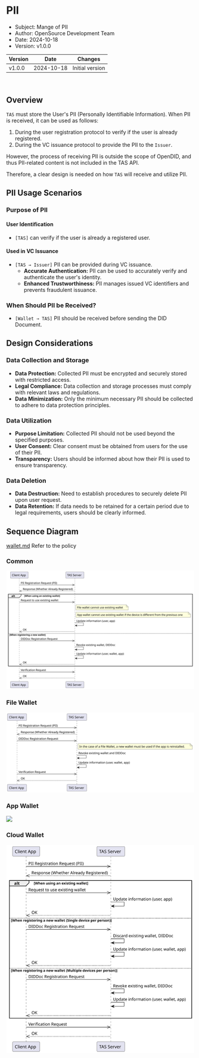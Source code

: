 # PII

- Subject: Mange of PII
- Author: OpenSource Development Team
- Date: 2024-10-18
- Version: v1.0.0

| Version | Date       | Changes         |
| ------- | ---------- | --------------- |
| v1.0.0  | 2024-10-18 | Initial version |

<br>

## Overview
`TAS` must store the User's PII (Personally Identifiable Information). When PII is received, it can be used as follows:

1. During the user registration protocol to verify if the user is already registered.
2. During the VC issuance protocol to provide the PII to the `Issuer`.

However, the process of receiving PII is outside the scope of OpenDID, and thus PII-related content is not included in the TAS API.

Therefore, a clear design is needed on how `TAS` will receive and utilize PII.

## PII Usage Scenarios
### Purpose of PII
#### User Identification
- `[TAS]` can verify if the user is already a registered user.

#### Used in VC Issuance
- `[TAS → Issuer]` PII can be provided during VC issuance.
  - **Accurate Authentication:** PII can be used to accurately verify and authenticate the user's identity.
  - **Enhanced Trustworthiness:** PII manages issued VC identifiers and prevents fraudulent issuance.

### When Should PII be Received?
- `[Wallet → TAS]` PII should be received before sending the DID Document.

## Design Considerations
### Data Collection and Storage
- **Data Protection:** Collected PII must be encrypted and securely stored with restricted access.
- **Legal Compliance:** Data collection and storage processes must comply with relevant laws and regulations.
- **Data Minimization:** Only the minimum necessary PII should be collected to adhere to data protection principles.

### Data Utilization
- **Purpose Limitation:** Collected PII should not be used beyond the specified purposes.
- **User Consent:** Clear consent must be obtained from users for the use of their PII.
- **Transparency:** Users should be informed about how their PII is used to ensure transparency.

### Data Deletion
- **Data Destruction:** Need to establish procedures to securely delete PII upon user request.
- **Data Retention:** If data needs to be retained for a certain period due to legal requirements, users should be clearly informed.

## Sequence Diagram
[wallet.md](./wallet.md) Refer to the policy

### Common
![](./images/manage_pii_common_sequency.svg)
### File Wallet
![](./images/manage_pii_file_wallet_sequency.svg)
### App Wallet
![](./images/manage_pii_app_wallet_sequency.svg)
### Cloud Wallet
![](./images/manage_pii_cloud_wallet_sequency.svg)